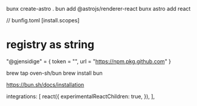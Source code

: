  bunx create-astro .
 bun add @astrojs/renderer-react
 bunx astro add react

// bunfig.toml
 [install.scopes]
# registry as string
"@gjensidige" = { token = "", url = "https://npm.pkg.github.com" }

brew tap oven-sh/bun
brew install bun

https://bun.sh/docs/installation

integrations: [
    react({
      experimentalReactChildren: true,
    }),
  ],
